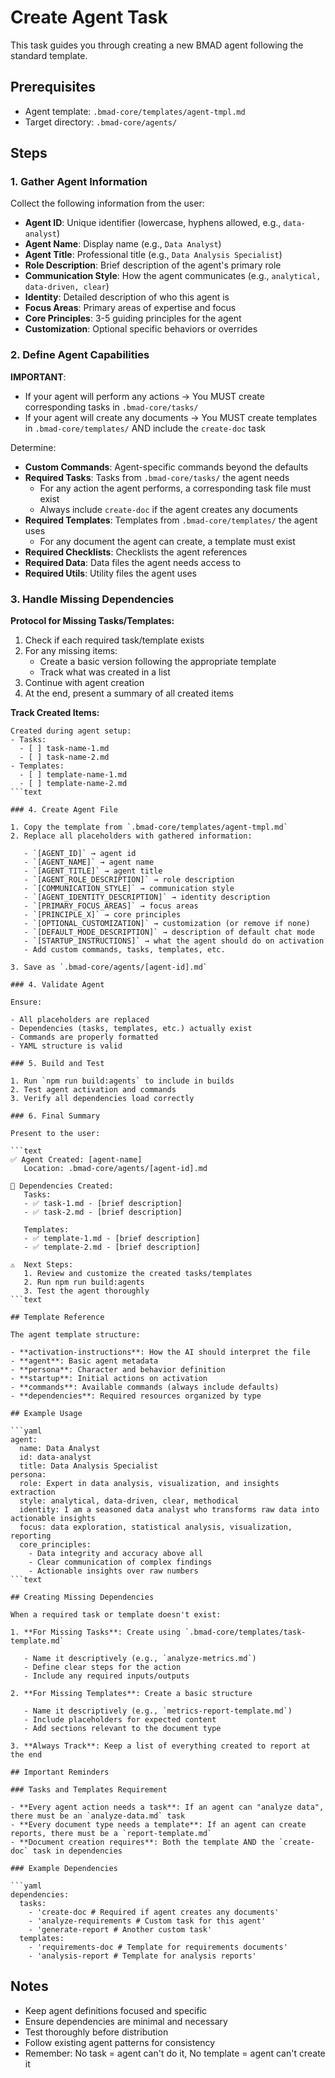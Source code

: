 # Create Agent Task

This task guides you through creating a new BMAD agent following the standard template.

## Prerequisites

- Agent template: `.bmad-core/templates/agent-tmpl.md`
- Target directory: `.bmad-core/agents/`

## Steps

### 1. Gather Agent Information

Collect the following information from the user:

- **Agent ID**: Unique identifier (lowercase, hyphens allowed, e.g., `data-analyst`)
- **Agent Name**: Display name (e.g., `Data Analyst`)
- **Agent Title**: Professional title (e.g., `Data Analysis Specialist`)
- **Role Description**: Brief description of the agent's primary role
- **Communication Style**: How the agent communicates (e.g., `analytical, data-driven, clear`)
- **Identity**: Detailed description of who this agent is
- **Focus Areas**: Primary areas of expertise and focus
- **Core Principles**: 3-5 guiding principles for the agent
- **Customization**: Optional specific behaviors or overrides

### 2. Define Agent Capabilities

**IMPORTANT**:

- If your agent will perform any actions → You MUST create corresponding tasks in `.bmad-core/tasks/`
- If your agent will create any documents → You MUST create templates in `.bmad-core/templates/` AND include the `create-doc` task

Determine:

- **Custom Commands**: Agent-specific commands beyond the defaults
- **Required Tasks**: Tasks from `.bmad-core/tasks/` the agent needs
  - For any action the agent performs, a corresponding task file must exist
  - Always include `create-doc` if the agent creates any documents
- **Required Templates**: Templates from `.bmad-core/templates/` the agent uses
  - For any document the agent can create, a template must exist
- **Required Checklists**: Checklists the agent references
- **Required Data**: Data files the agent needs access to
- **Required Utils**: Utility files the agent uses

### 3. Handle Missing Dependencies

**Protocol for Missing Tasks/Templates:**

1. Check if each required task/template exists
2. For any missing items:
   - Create a basic version following the appropriate template
   - Track what was created in a list
3. Continue with agent creation
4. At the end, present a summary of all created items

**Track Created Items:**

```text
Created during agent setup:
- Tasks:
  - [ ] task-name-1.md
  - [ ] task-name-2.md
- Templates:
  - [ ] template-name-1.md
  - [ ] template-name-2.md
```text

### 4. Create Agent File

1. Copy the template from `.bmad-core/templates/agent-tmpl.md`
2. Replace all placeholders with gathered information:

   - `[AGENT_ID]` → agent id
   - `[AGENT_NAME]` → agent name
   - `[AGENT_TITLE]` → agent title
   - `[AGENT_ROLE_DESCRIPTION]` → role description
   - `[COMMUNICATION_STYLE]` → communication style
   - `[AGENT_IDENTITY_DESCRIPTION]` → identity description
   - `[PRIMARY_FOCUS_AREAS]` → focus areas
   - `[PRINCIPLE_X]` → core principles
   - `[OPTIONAL_CUSTOMIZATION]` → customization (or remove if none)
   - `[DEFAULT_MODE_DESCRIPTION]` → description of default chat mode
   - `[STARTUP_INSTRUCTIONS]` → what the agent should do on activation
   - Add custom commands, tasks, templates, etc.

3. Save as `.bmad-core/agents/[agent-id].md`

### 4. Validate Agent

Ensure:

- All placeholders are replaced
- Dependencies (tasks, templates, etc.) actually exist
- Commands are properly formatted
- YAML structure is valid

### 5. Build and Test

1. Run `npm run build:agents` to include in builds
2. Test agent activation and commands
3. Verify all dependencies load correctly

### 6. Final Summary

Present to the user:

```text
✅ Agent Created: [agent-name]
   Location: .bmad-core/agents/[agent-id].md

📝 Dependencies Created:
   Tasks:
   - ✅ task-1.md - [brief description]
   - ✅ task-2.md - [brief description]

   Templates:
   - ✅ template-1.md - [brief description]
   - ✅ template-2.md - [brief description]

⚠️  Next Steps:
   1. Review and customize the created tasks/templates
   2. Run npm run build:agents
   3. Test the agent thoroughly
```text

## Template Reference

The agent template structure:

- **activation-instructions**: How the AI should interpret the file
- **agent**: Basic agent metadata
- **persona**: Character and behavior definition
- **startup**: Initial actions on activation
- **commands**: Available commands (always include defaults)
- **dependencies**: Required resources organized by type

## Example Usage

```yaml
agent:
  name: Data Analyst
  id: data-analyst
  title: Data Analysis Specialist
persona:
  role: Expert in data analysis, visualization, and insights extraction
  style: analytical, data-driven, clear, methodical
  identity: I am a seasoned data analyst who transforms raw data into actionable insights
  focus: data exploration, statistical analysis, visualization, reporting
  core_principles:
    - Data integrity and accuracy above all
    - Clear communication of complex findings
    - Actionable insights over raw numbers
```text

## Creating Missing Dependencies

When a required task or template doesn't exist:

1. **For Missing Tasks**: Create using `.bmad-core/templates/task-template.md`

   - Name it descriptively (e.g., `analyze-metrics.md`)
   - Define clear steps for the action
   - Include any required inputs/outputs

2. **For Missing Templates**: Create a basic structure

   - Name it descriptively (e.g., `metrics-report-template.md`)
   - Include placeholders for expected content
   - Add sections relevant to the document type

3. **Always Track**: Keep a list of everything created to report at the end

## Important Reminders

### Tasks and Templates Requirement

- **Every agent action needs a task**: If an agent can "analyze data", there must be an `analyze-data.md` task
- **Every document type needs a template**: If an agent can create reports, there must be a `report-template.md`
- **Document creation requires**: Both the template AND the `create-doc` task in dependencies

### Example Dependencies

```yaml
dependencies:
  tasks:
    - 'create-doc # Required if agent creates any documents'
    - 'analyze-requirements # Custom task for this agent'
    - 'generate-report # Another custom task'
  templates:
    - 'requirements-doc # Template for requirements documents'
    - 'analysis-report # Template for analysis reports'
```

## Notes

- Keep agent definitions focused and specific
- Ensure dependencies are minimal and necessary
- Test thoroughly before distribution
- Follow existing agent patterns for consistency
- Remember: No task = agent can't do it, No template = agent can't create it
